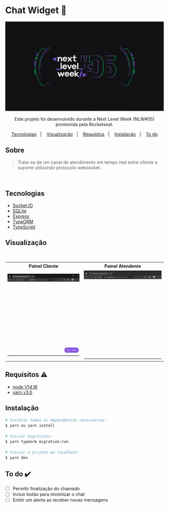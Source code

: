 # Chat Widget :speech_balloon:

<img src="./.github/NLW5.png" />

<p align="center">Este projeto foi desenvolvido durante a Next Level Week (NLW#05) promovida pela Rocketseat.</p>

<p align="center">
  <!-- <a href="#about">Sobre</a>&nbsp;&nbsp;&nbsp;|&nbsp;&nbsp;&nbsp; -->
  <a href="#technologies">Tecnologias</a>&nbsp;&nbsp;&nbsp;|&nbsp;&nbsp;&nbsp;
  <a href="#preview">Visualização</a>&nbsp;&nbsp;&nbsp;|&nbsp;&nbsp;&nbsp;
  <a href="#requires">Requisitos</a>&nbsp;&nbsp;&nbsp;|&nbsp;&nbsp;&nbsp;
  <a href="#install">Instalação</a>&nbsp;&nbsp;&nbsp;|&nbsp;&nbsp;&nbsp;
  <a href="#todo">To do</a>
</p>

## Sobre <a name="about"></a>

> Trata-se de um canal de atendimento em tempo real entre cliente e suporte utilizando protocolo websocket.

<br>

## Tecnologias <a name="technologies"></a>
- [Socket.IO](https://socket.io)
- [SQLite](https://www.npmjs.com/package/sqlite3)
- [Express](https://expressjs.com/pt-br/)
- [TypeORM](https://typeorm.io/#/)
- [TypeScript](https://www.typescriptlang.org/)

## Visualização <a name="preview"></a>

<br />
<table>
  <tr>
    <th>Painel Cliente</th>
    <th>Painel Atendente</th>
  </tr>
  <tr>
    <td><img src="./.github/cliente.gif" /></td></td>
    <td><img src="./.github/admin.gif" /></td></td>
  </tr>
</table>

## Requisitos :warning:<a name="requires"></a>

* [node V14.16](https://nodejs.org/pt-br/download/)
* [yarn v3.0](https://classic.yarnpkg.com/en/docs/install/#windows-stable)

## Instalação <a name="install"></a>

```bash
# Instalar todas as dependências necessárias:
$ yarn ou yarn install

# Iniciar migrations:
$ yarn typeorm migration:run

# Iniciar o projeto em localhost:
$ yarn dev
```
## To do :heavy_check_mark:<a name="todo"></a>

* [ ] Permitir finalização do chamado
* [ ] Incluir botão para minimizar o chat
* [ ] Emitir um alerta ao receber novas mensagens